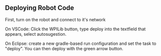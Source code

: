## Deploying Robot Code
First, turn on the robot and connect to it's network


On VSCode: Click the WPILib button, type deploy into the textfield that appears, select autosugestion.

On Eclipse: create a new gradle-based run configuration and set the task to "deploy". You can then deploy with the green arrow button.